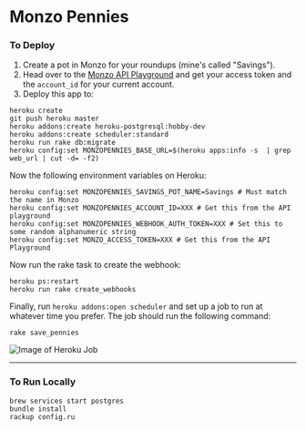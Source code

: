 # Monzo Pennies

### To Deploy

1. Create a pot in Monzo for your roundups (mine's called "Savings").
2. Head over to the [Monzo API Playground](https://developers.monzo.com/api/playground) and get your access token and the `account_id` for your current account.
3. Deploy this app to:

```shell
heroku create
git push heroku master
heroku addons:create heroku-postgresql:hobby-dev
heroku addons:create scheduler:standard
heroku run rake db:migrate
heroku config:set MONZOPENNIES_BASE_URL=$(heroku apps:info -s  | grep web_url | cut -d= -f2)
```

Now the following environment variables on Heroku:

```shell
heroku config:set MONZOPENNIES_SAVINGS_POT_NAME=Savings # Must match the name in Monzo
heroku config:set MONZOPENNIES_ACCOUNT_ID=XXX # Get this from the API playground
heroku config:set MONZOPENNIES_WEBHOOK_AUTH_TOKEN=XXX # Set this to some random alphanumeric string
heroku config:set MONZO_ACCESS_TOKEN=XXX # Get this from the API Playground
```

Now run the rake task to create the webhook:

```shell
heroku ps:restart
heroku run rake create_webhooks
```

Finally, run `heroku addons:open scheduler` and set up a job to run at whatever time you prefer. The job should run the following command:

```shell
rake save_pennies
```

![Image of Heroku Job](http://c.danny.is/pvLK/Screen%20Shot%202018-03-05%20at%2000.31.41.png)

---

### To Run Locally

```shell
brew services start postgres
bundle install
rackup config.ru
```
